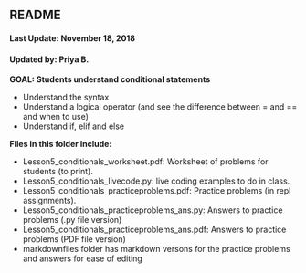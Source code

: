 ## README
#### Last Update: November 18, 2018
#### Updated by: Priya B.


**GOAL: Students understand conditional statements**
* Understand the syntax 
* Understand a logical operator (and see the difference between = and == and when to use)
* Understand if, elif and else



**Files in this folder include:**

* Lesson5_conditionals_worksheet.pdf: Worksheet of problems for students (to print).
* Lesson5_conditionals_livecode.py:  live coding examples to do in class.
* Lesson5_conditionals_practiceproblems.pdf:  Practice problems (in repl assignments).
* Lesson5_conditionals_practiceproblems_ans.py:  Answers to practice problems (.py file version)
* Lesson5_conditionals_practiceproblems_ans.pdf:  Answers to practice problems (PDF file version)
* markdownfiles folder has markdown versons for the practice problems and answers for ease of editing


